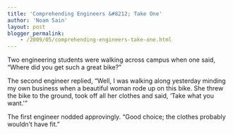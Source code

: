 ```yaml
---
title: 'Comprehending Engineers &#8212; Take One'
author: 'Noam Sain'
layout: post
blogger_permalink:
    - /2009/05/comprehending-engineers-take-one.html
---
```


Two engineering students were walking across campus when one said, “Where did you get such a great bike?”

The second engineer replied, “Well, I was walking along yesterday minding my own business when a beautiful woman rode up on this bike. She threw the bike to the ground, took off all her clothes and said, ‘Take what you want.'”

The first engineer nodded approvingly. “Good choice; the clothes probably wouldn’t have fit.”